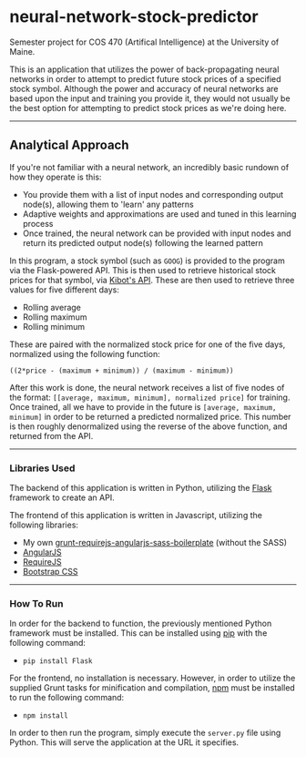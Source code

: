 neural-network-stock-predictor
==============================

Semester project for COS 470 (Artifical Intelligence) at the University of Maine.

This is an application that utilizes the power of back-propagating neural networks in order to attempt to predict future stock prices of a specified stock symbol. Although the power and accuracy of neural networks are based upon the input and training you provide it, they would not usually be the best option for attempting to predict stock prices as we're doing here.

---

## Analytical Approach

If you're not familiar with a neural network, an incredibly basic rundown of how they operate is this:

- You provide them with a list of input nodes and corresponding output node(s), allowing them to 'learn' any patterns
- Adaptive weights and approximations are used and tuned in this learning process
- Once trained, the neural network can be provided with input nodes and return its predicted output node(s) following the learned pattern

In this program, a stock symbol (such as `GOOG`) is provided to the program via the Flask-powered API. This is then used to retrieve historical stock prices for that symbol, via [Kibot's API](http://api.kibot.com). These are then used to retrieve three values for five different days:

- Rolling average
- Rolling maximum
- Rolling minimum

These are paired with the normalized stock price for one of the five days, normalized using the following function:

`((2*price - (maximum + minimum)) / (maximum - minimum))`

After this work is done, the neural network receives a list of five nodes of the format: `[[average, maximum, minimum], normalized price]` for training. Once trained, all we have to provide in the future is `[average, maximum, minimum]` in order to be returned a predicted normalized price. This number is then roughly denormalized using the reverse of the above function, and returned from the API.

---

### Libraries Used

The backend of this application is written in Python, utilizing the [Flask](http://flask.pocoo.org/) framework to create an API.


The frontend of this application is written in Javascript, utilizing the following libraries:

- My own [grunt-requirejs-angularjs-sass-boilerplate](https://github.com/jakemmarsh/grunt-requirejs-angularjs-sass-boilerplate) (without the SASS)
- [AngularJS](http://angularjs.org/)
- [RequireJS](http://requirejs.org/)
- [Bootstrap CSS](http://getbootstrap.com/)

---

### How To Run

In order for the backend to function, the previously mentioned Python framework must be installed. This can be installed using [pip](http://www.pip-installer.org/en/latest/) with the following command:

- `pip install Flask`

For the frontend, no installation is necessary. However, in order to utilize the supplied Grunt tasks for minification and compilation, [npm](https://www.npmjs.org/) must be installed to run the following command:

- `npm install`

In order to then run the program, simply execute the `server.py` file using Python. This will serve the application at the URL it specifies.